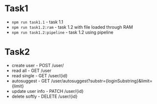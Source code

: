 # Task1

* `npm run task1.1` - task 1.1
* `npm run task1.2:ram` - task 1.2 with file loaded through RAM
* `npm run task1.2:pipeline` - task 1.2 using pipeline


# Task2

* create user - POST /user/
* read all - GET /user
* read single - GET /user/{id}
* autosuggest - GET /user/autosuggest?substr={loginSubstring}&limit={limit}
* update user info - PATCH /user/{id}
* delete softly - DELETE /user/{id}